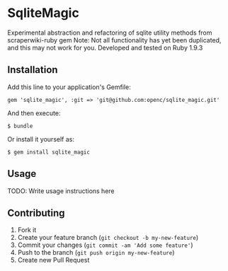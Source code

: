 # SqliteMagic

Experimental abstraction and refactoring of sqlite utility methods from 
scraperwiki-ruby gem
Note: Not all functionality has yet been duplicated, and this may not work for
you. Developed and tested on Ruby 1.9.3

## Installation

Add this line to your application's Gemfile:

    gem 'sqlite_magic', :git => 'git@github.com:openc/sqlite_magic.git'

And then execute:

    $ bundle

Or install it yourself as:

    $ gem install sqlite_magic

## Usage

TODO: Write usage instructions here

## Contributing

1. Fork it
2. Create your feature branch (`git checkout -b my-new-feature`)
3. Commit your changes (`git commit -am 'Add some feature'`)
4. Push to the branch (`git push origin my-new-feature`)
5. Create new Pull Request
